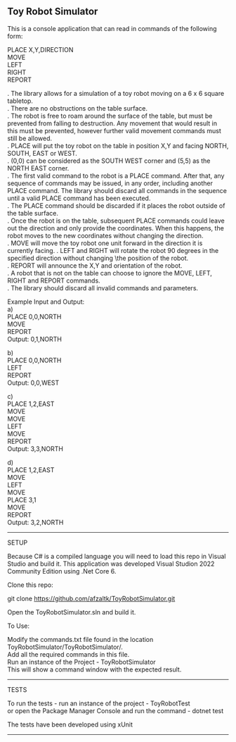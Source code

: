 Toy Robot Simulator
--------------------
This is a console application that can read in commands of the following form:

PLACE X,Y,DIRECTION\
MOVE\
LEFT\
RIGHT\
REPORT

. The library allows for a simulation of a toy robot moving on a 6 x 6 square tabletop.\
. There are no obstructions on the table surface.\
. The robot is free to roam around the surface of the table, but must be prevented from falling to destruction. Any movement that would result in this must be prevented, however further valid movement commands must still be allowed.\
. PLACE will put the toy robot on the table in position X,Y and facing NORTH, SOUTH, EAST or WEST.\
. (0,0) can be considered as the SOUTH WEST corner and (5,5) as the NORTH EAST corner.\
. The first valid command to the robot is a PLACE command. After that, any sequence of commands may be issued, in any order, including another PLACE command. The library should discard all commands in the sequence until a valid PLACE command has been executed.\
. The PLACE command should be discarded if it places the robot outside of the table surface.\
. Once the robot is on the table, subsequent PLACE commands could leave out the direction and only provide the coordinates. When this happens, the robot moves to the new coordinates without changing the direction.\
. MOVE will move the toy robot one unit forward in the direction it is currently facing.
. LEFT and RIGHT will rotate the robot 90 degrees in the specified direction without changing \the position of the robot.\
. REPORT will announce the X,Y and orientation of the robot.\
. A robot that is not on the table can choose to ignore the MOVE, LEFT, RIGHT and REPORT commands.\
. The library should discard all invalid commands and parameters.

Example Input and Output:\
a)\
PLACE 0,0,NORTH\
MOVE\
REPORT\
Output: 0,1,NORTH

b)\
PLACE 0,0,NORTH\
LEFT\
REPORT\
Output: 0,0,WEST

c)\
PLACE 1,2,EAST\
MOVE\
MOVE\
LEFT\
MOVE\
REPORT\
Output: 3,3,NORTH

d)\
PLACE 1,2,EAST\
MOVE\
LEFT\
MOVE\
PLACE 3,1\
MOVE\
REPORT\
Output: 3,2,NORTH

----------------------------------------------------------------------------------------------------------------------------------

SETUP

Because C# is a compiled language you will need to load this repo in Visual Studio and build it. This application was developed Visual Studion 2022 Community Edition using .Net Core 6.

Clone this repo:

git clone https://github.com/afzaltk/ToyRobotSimulator.git

Open the ToyRobotSimulator.sln and build it.

To Use:

Modify the commands.txt file found in the location ToyRobotSimulator/ToyRobotSimulator/.\
Add all the required commands in this file.\
Run an instance of the Project - ToyRobotSimulator \
This will show a command window with the expected result.

------------------------------------------------------------------------

TESTS

To run the tests - run an instance of the project - ToyRobotTest\
or open the Package Manager Console and run the command - dotnet test

The tests have been developed using xUnit


-----------------------------------------------------------------------------
